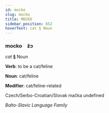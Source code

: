 ```yaml
---
id: mocko
slug: mocko
title: MOCKO
sidebar_position: 652
hoverText: cat § Noun
---
```


### mocko&emsp;<span kind="abugida">ƶ̄ɔ</span>

*cat* **§** Noun

**Verb**: to be a cat/feline

**Noun**: cat/feline

**Modifier**: cat/feline-related

Czech/Serbo-Croatian/Slovak mačka undefined

*Balto-Slavic Language Family*